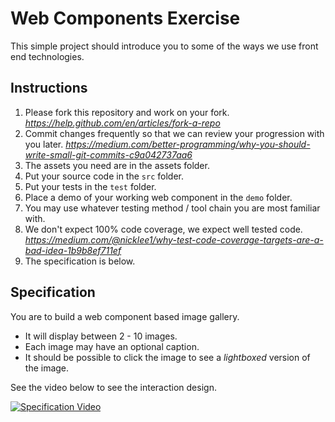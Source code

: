 # Web Components Exercise

This simple project should introduce you to some of the ways we use front end technologies.

## Instructions
  1. Please fork this repository and work on your fork.
     _https://help.github.com/en/articles/fork-a-repo_
  2. Commit changes frequently so that we can review your progression with you later.
     _https://medium.com/better-programming/why-you-should-write-small-git-commits-c9a042737aa6_
  3. The assets you need are in the assets folder.
  4. Put your source code in the `src` folder.
  5. Put your tests in the `test` folder.
  6. Place a demo of your working web component in the `demo` folder.
  7. You may use whatever testing method / tool chain you are most familiar with.
  8. We don't expect 100% code coverage, we expect well tested code.
     _https://medium.com/@nicklee1/why-test-code-coverage-targets-are-a-bad-idea-1b9b8ef711ef_
  9. The specification is below.
  
## Specification

You are to build a web component based image gallery. 

* It will display between 2 - 10 images.
* Each image may have an optional caption.
* It should be possible to click the image to see a _lightboxed_ version of the image.

See the video below to see the interaction design.

[![Specification Video](http://img.youtube.com/vi/tYxp63YxDEE/0.jpg)](http://www.youtube.com/watch?v=tYxp63YxDEE)
